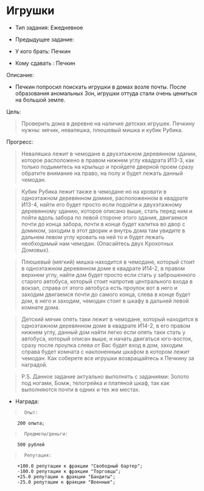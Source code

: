 # Игрушки
 - Тип задания: Ежедневное
 - Предыдущее задание: 

 - У кого брать: Печкин
 - Кому сдавать : Печкин
 
 Описание:
 
 -  Печкин попросил поискать игрушки в домах возле почты. После образования аномальных Зон, игрушки оттуда стали очень цениться на большой земле.
 
 Цель:

 > Проверить дома в деревне на наличие детских игрушек. Печкину нужны: мячик, неваляшка, плюшевый мишка и кубик Рубика.

 Прогресс:

 >Неваляшка лежит в чемодане в двухэтажном деревянном здании, которое расположено в правом нижнем углу квадрата И13-3, как только подымитесь на крыльцо и пройдете дверной проем сразу обратите внимание на право, на полу и будет лежать данный чемодан.

 >Кубик Рубика лежит также в чемодане но на кровати в одноэтажном деревянном домике, расположенном в квадрате И13-4, найти его будет просто если подойти к двухэтажному деревянному зданию, которое описано выше, стать перед ним и пойти вдоль забора по левой стороне этого здания, двигаемся почти до конца забора, почти в конце будет калитка во двор с домиком, заходим в этот дворик и внутрь дома там увидите в дальнем левом углу кровать на ней то и будет лежать необходимый нам чемодан. (Опасайтесь двух Крохотных Домовых).

 >Плюшевый (мягкий) мишка находится в чемодане, который стоит в одноэтажном деревянном доме в квадрате И14-2, в правом верхнем углу, найти дом будет просто если стать у заброшенного старого автобуса, который стоит напротив центрального входа в вокзал, справа от этого автобуса есть проулок вот в него и заходим двигаемся почти до самого конца, слева в конце будет дом, в него и заходим, чемодан стоит в шкафу в дальней левой комнате дома.

 >Детский мячик опять таки лежит в чемодане, который находится в одноэтажном деревянном доме в квадрате И14-2, в его правом нижнем углу, данный дом найти легко если опять таки стать у автобуса, который описан выше, и начать двигаться юго-восток, сразу после проулка слева от Вас будет вход в дом, заходим справа будет комната с наклоненным шкафом в котором лежит чемодан.
 >Как соберете все игрушки возвращайтесь к Печкину за наградой.

 >P.S. Данное задание актуально выполнять с заданиями: Золото под ногами, Бомж, телогрейка и платяной шкаф, так как выполняются почти в одних и тех же местах.

 - Награда:
 
 >		Опыт:
		200 опыта;

 >		Предметы/деньги:
		500 рублей

 >		Репутация:
		+100.0 репутации к фракции "Свободный бартер";
		-100.0 репутации к фракции "Торговцы";
		+25.0 репутации к фракции "Бандиты";
		-25.0 репутации к фракции "Военные";
